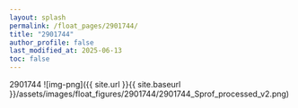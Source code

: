 ```yaml
---
layout: splash
permalink: /float_pages/2901744/
title: "2901744"
author_profile: false
last_modified_at: 2025-06-13
toc: false
---
```

 
2901744
![img-png]({{ site.url }}{{ site.baseurl }}/assets/images/float_figures/2901744/2901744_Sprof_processed_v2.png)